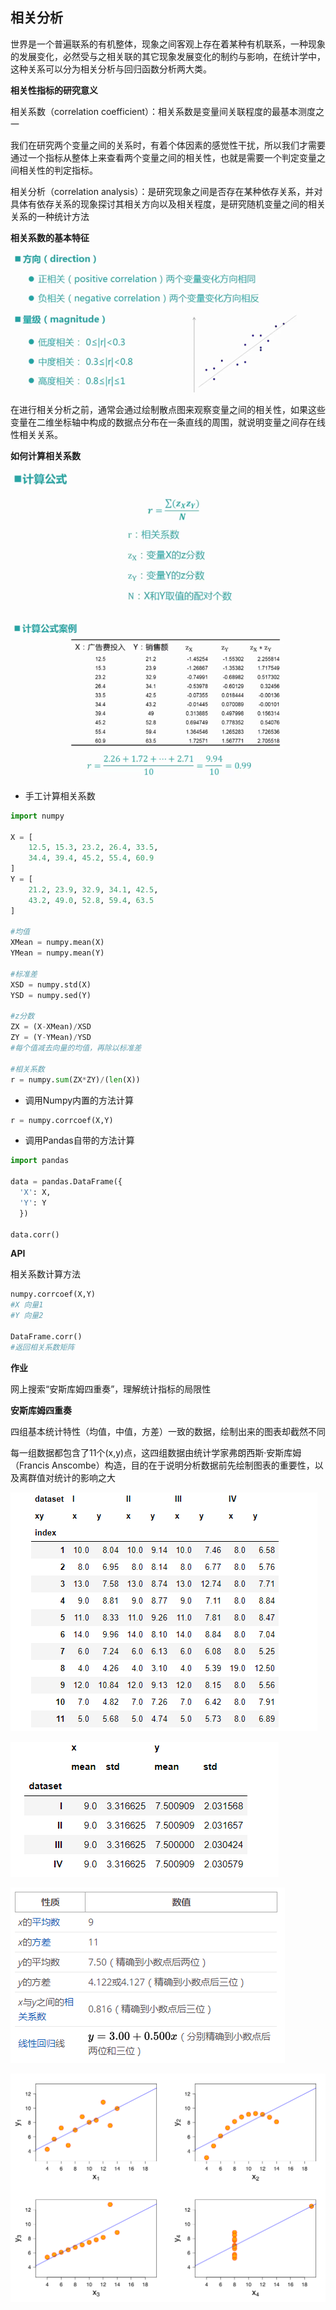 ## 相关分析

世界是一个普遍联系的有机整体，现象之间客观上存在着某种有机联系，一种现象的发展变化，必然受与之相关联的其它现象发展变化的制约与影响，在统计学中，这种关系可以分为相关分析与回归函数分析两大类。

**相关性指标的研究意义**

相关系数（correlation coefficient）：相关系数是变量间关联程度的最基本测度之一

我们在研究两个变量之间的关系时，有着个体因素的感觉性干扰，所以我们才需要通过一个指标从整体上来查看两个变量之间的相关性，也就是需要一个判定变量之间相关性的判定指标。

相关分析（correlation analysis）：是研究现象之间是否存在某种依存关系，并对具体有依存关系的现象探讨其相关方向以及相关程度，是研究随机变量之间的相关关系的一种统计方法

**相关系数的基本特征**


![系数](assets/markdown-img-paste-20170801060025538.png)

在进行相关分析之前，通常会通过绘制散点图来观察变量之间的相关性，如果这些变量在二维坐标轴中构成的数据点分布在一条直线的周围，就说明变量之间存在线性相关关系。

**如何计算相关系数**

![公式](assets/markdown-img-paste-20170801060549250.png)

![案例](assets/markdown-img-paste-20170801060745998.png)

* 手工计算相关系数
```python
import numpy

X = [
    12.5, 15.3, 23.2, 26.4, 33.5,
    34.4, 39.4, 45.2, 55.4, 60.9
]
Y = [
    21.2, 23.9, 32.9, 34.1, 42.5,
    43.2, 49.0, 52.8, 59.4, 63.5
]

#均值
XMean = numpy.mean(X)
YMean = numpy.mean(Y)

#标准差
XSD = numpy.std(X)
YSD = numpy.sed(Y)

#z分数
ZX = (X-XMean)/XSD
ZY = (Y-YMean)/YSD
#每个值减去向量的均值，再除以标准差

#相关系数
r = numpy.sum(ZX*ZY)/(len(X))
```

* 调用Numpy内置的方法计算

```Python
r = numpy.corrcoef(X,Y)
```

* 调用Pandas自带的方法计算
```Python
import pandas

data = pandas.DataFrame({
  'X': X,
  'Y': Y
  })

data.corr()
```

**API**

相关系数计算方法
```python
numpy.corrcoef(X,Y)
#X 向量1
#Y 向量2

DataFrame.corr()
#返回相关系数矩阵
```

**作业**

网上搜索“安斯库姆四重奏”，理解统计指标的局限性


**安斯库姆四重奏**

四组基本统计特性（均值，中值，方差）一致的数据，绘制出来的图表却截然不同

每一组数据都包含了11个(x,y)点，这四组数据由统计学家弗朗西斯·安斯库姆（Francis Anscombe）构造，目的在于说明分析数据前先绘制图表的重要性，以及离群值对统计的影响之大

![sizu](assets/markdown-img-paste-20170801131452889.png)

![var](assets/markdown-img-paste-20170801133525603.png)

![pin](assets/markdown-img-paste-20170801134043257.png)

![ans](assets/markdown-img-paste-20170801131255484.png)

```Python

```
